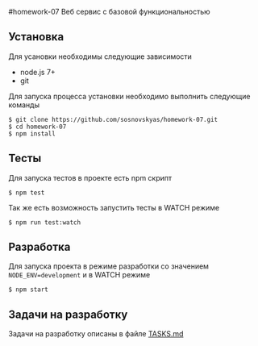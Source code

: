 #homework-07
Веб сервис с базовой функциональностью

## Установка
Для усановки необходимы следующие зависимости 
- node.js 7+
- git

Для запуска процесса установки необходимо выполнить следующие команды
```
$ git clone https://github.com/sosnovskyas/homework-07.git
$ cd homework-07
$ npm install
```

## Тесты
Для запуска тестов в проекте есть npm скрипт 
```
$ npm test
```

Так же есть возможность запустить тесты в WATCH режиме
```
$ npm run test:watch
```

## Разработка
Для запуска проекта в режиме разработки со значением `NODE_ENV=development` и в WATCH режиме
```
$ npm start
```

## Задачи на разработку
Задачи на разработку описаны в файле [TASKS.md](TASKS.md)
